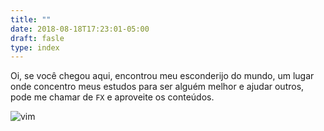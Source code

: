 ```yaml
---
title: ""
date: 2018-08-18T17:23:01-05:00
draft: fasle
type: index
---
```


Oi, se você chegou aqui, encontrou meu esconderijo do mundo, um lugar onde concentro meus estudos para ser alguém melhor e ajudar outros, pode me chamar de `FX` e aproveite os conteúdos.

![vim](/blup.png)

